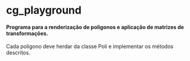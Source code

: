 # cg_playground
#### Programa para a renderização de poligonos e aplicação de matrizes de transformações.
Cada poligono deve herdar da classe Poli e implementar os métodos descritos.

